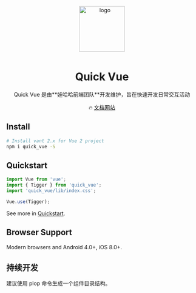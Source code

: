 <p align="center">
    <img alt="logo" src="https://habaocdn.fuhuibao.club/flb/common/1609203914529quickact_vue.png" width="120" height="120" style="margin-bottom: 10px;">
</p>

<h1 align="center">Quick Vue</h1>

<p align="center">Quick Vue 是由**娃哈哈前端团队**开发维护，旨在快速开发日常交互活动</p>

<p align="center">
  🔥 <a href="">文档网站</a>
</p>

## Install

```bash
# Install vant 2.x for Vue 2 project
npm i quick_vue -S
```

## Quickstart

```js
import Vue from 'vue';
import { Tigger } from 'quick_vue';
import 'quick_vue/lib/index.css';

Vue.use(Tigger);
```

See more in [Quickstart]().

## Browser Support

Modern browsers and Android 4.0+, iOS 8.0+.

## 持续开发

建议使用 plop 命令生成一个组件目录结构。
